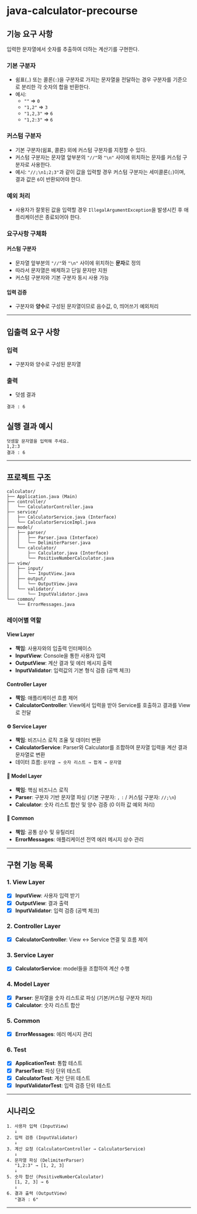 # java-calculator-precourse

## 기능 요구 사항

입력한 문자열에서 숫자를 추출하여 더하는 계산기를 구현한다.

### 기본 구분자
- 쉼표(`,`) 또는 콜론(`:`)을 구분자로 가지는 문자열을 전달하는 경우 구분자를 기준으로 분리한 각 숫자의 합을 반환한다.
- 예시:
  - `""` => `0`
  - `"1,2"` => `3`
  - `"1,2,3"` => `6`
  - `"1,2:3"` => `6`

### 커스텀 구분자
- 기본 구분자(쉼표, 콜론) 외에 커스텀 구분자를 지정할 수 있다.
- 커스텀 구분자는 문자열 앞부분의 `"//"`와 `"\n"` 사이에 위치하는 문자를 커스텀 구분자로 사용한다.
- 예시: `"//;\n1;2;3"`과 같이 값을 입력할 경우 커스텀 구분자는 세미콜론(`;`)이며, 결과 값은 `6`이 반환되어야 한다.

### 예외 처리
- 사용자가 잘못된 값을 입력할 경우 `IllegalArgumentException`을 발생시킨 후 애플리케이션은 종료되어야 한다.

### 요구사항 구체화
#### 커스텀 구분자
- 문자열 앞부분의 `"//"`와 `"\n"` 사이에 위치하는 **문자**로 정의
- 따라서 문자열은 배제하고 단일 문자만 지원
- 커스텀 구분자와 기본 구분자 동시 사용 가능

#### 입력 검증
- 구분자와 **양수**로 구성된 문자열이므로 음수값, 0, 띄어쓰기 예외처리

---

## 입출력 요구 사항

### 입력
- 구분자와 양수로 구성된 문자열

### 출력
- 덧셈 결과
```
결과 : 6
```

## 실행 결과 예시

```
덧셈할 문자열을 입력해 주세요.
1,2:3
결과 : 6
```

---

## 프로젝트 구조

```
calculator/
├── Application.java (Main)
├── controller/
│   └── CalculatorController.java
├── service/
│   ├── CalculatorService.java (Interface)
│   └── CalculatorServiceImpl.java
├── model/
│   ├── parser/
│   │   ├── Parser.java (Interface)
│   │   └── DelimiterParser.java
│   └── calculator/
│       ├── Calculator.java (Interface)
│       └── PositiveNumberCalculator.java
├── view/
│   ├── input/
│   │   └── InputView.java
│   ├── output/
│   │   └── OutputView.java
│   └── validator/
│       └── InputValidator.java
└── common/
    └── ErrorMessages.java
```

### 레이어별 역할

#### View Layer
- **책임**: 사용자와의 입출력 인터페이스
- **InputView**: Console을 통한 사용자 입력
- **OutputView**: 계산 결과 및 에러 메시지 출력
- **InputValidator**: 입력값의 기본 형식 검증 (공백 체크)

#### Controller Layer
- **책임**: 애플리케이션 흐름 제어
- **CalculatorController**: View에서 입력을 받아 Service를 호출하고 결과를 View로 전달

#### ⚙️ Service Layer
- **책임**: 비즈니스 로직 조율 및 데이터 변환
- **CalculatorService**: Parser와 Calculator를 조합하여 문자열 입력을 계산 결과 문자열로 변환
- 데이터 흐름: `문자열 → 숫자 리스트 → 합계 → 문자열`

#### 🧮 Model Layer
- **책임**: 핵심 비즈니스 로직
- **Parser**: 구분자 기반 문자열 파싱 (기본 구분자: `,` `:` / 커스텀 구분자: `//;\n`)
- **Calculator**: 숫자 리스트 합산 및 양수 검증 (0 이하 값 예외 처리)

#### 🔧 Common
- **책임**: 공통 상수 및 유틸리티
- **ErrorMessages**: 애플리케이션 전역 에러 메시지 상수 관리

---

## 구현 기능 목록

### 1. View Layer
- [x] **InputView**: 사용자 입력 받기
- [x] **OutputView**: 결과 출력
- [x] **InputValidator**: 입력 검증 (공백 체크)

### 2. Controller Layer
- [x] **CalculatorController**: View ↔ Service 연결 및 흐름 제어

### 3. Service Layer
- [x] **CalculatorService**: model들을 조합하여 계산 수행

### 4. Model Layer
- [x] **Parser**: 문자열을 숫자 리스트로 파싱 (기본/커스텀 구분자 처리)
- [x] **Calculator**: 숫자 리스트 합산

### 5. Common
- [x] **ErrorMessages**: 에러 메시지 관리

### 6. Test
- [x] **ApplicationTest**: 통합 테스트
- [x] **ParserTest**: 파싱 단위 테스트
- [x] **CalculatorTest**: 계산 단위 테스트
- [x] **InputValidatorTest**: 입력 검증 단위 테스트

---

## 시나리오

```
1. 사용자 입력 (InputView)
   ↓
2. 입력 검증 (InputValidator)
   ↓
3. 계산 요청 (CalculatorController → CalculatorService)
   ↓
4. 문자열 파싱 (DelimiterParser)
   "1,2:3" → [1, 2, 3]
   ↓
5. 숫자 합산 (PositiveNumberCalculator)
   [1, 2, 3] → 6
   ↓
6. 결과 출력 (OutputView)
   "결과 : 6"
```

---